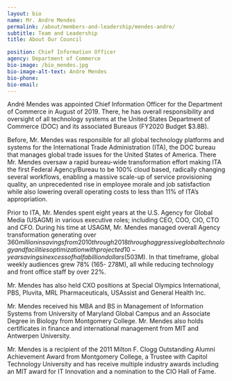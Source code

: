 ```yaml
---
layout: bio
name: Mr. Andre Mendes
permalink: /about/members-and-leadership/mendes-andre/
subtitle: Team and Leadership
title: About Our Council

position: Chief Information Officer
agency: Department of Commerce
bio-image: /bio_mendes.jpg
bio-image-alt-text: Andre Mendes
bio-phone:
bio-email:
---
```

André Mendes was appointed Chief Information Officer for the Department of Commerce in August of 2019. There, he
has overall responsibility and oversight of all technology systems
at the United States Department of Commerce (DOC) and its
associated Bureaus (FY2020 Budget $3.8B).

Before, Mr. Mendes was responsible for all global technology
platforms and systems for the International Trade Administration
(ITA), the DOC bureau that manages global trade issues for the
United States of America. There Mr. Mendes oversaw a rapid bureau-wide transformation effort making
ITA the first Federal Agency/Bureau to be 100% cloud based, radically changing several workflows,
enabling a massive scale-up of service provisioning quality, an unprecedented rise in employee morale
and job satisfaction while also lowering overall operating costs to less than 11% of ITA’s appropriation.

Prior to ITA, Mr. Mendes spent eight years at the U.S. Agency for Global Media (USAGM) in various
executive roles; including CEO, COO, CIO, CTO and CFO. During his time at USAGM, Mr. Mendes
managed overall Agency transformation generating over $360 million in savings from 2010 through
2018 through aggressive global technology and facilities optimization with projected 10-year savings in
excess of half a billion dollars ($503M). In that timeframe, global weekly audiences grew 78% (165-
278M), all while reducing technology and front office staff by over 22%.

Mr. Mendes has also held CXO positions at Special Olympics International, PBS, Pluvita, MRL
Pharmaceuticals, USAssist and General Health Inc.

Mr. Mendes received his MBA and BS in Management of Information Systems from University of
Maryland Global Campus and an Associate Degree in Biology from Montgomery College. Mr. Mendes
also holds certificates in finance and international management from MIT and Antwerpen University.

Mr. Mendes is a recipient of the 2011 Milton F. Clogg Outstanding Alumni Achievement Award from
Montgomery College, a Trustee with Capitol Technology University and has receive multiple industry
awards including an MIT award for IT Innovation and a nomination to the CIO Hall of Fame.
